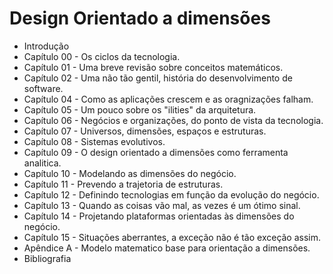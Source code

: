 # Design Orientado a dimensões

* Introdução
* Capítulo 00 - Os ciclos da tecnologia.
* Capítulo 01 - Uma breve revisão sobre conceitos matemáticos.
* Capítulo 02 - Uma não tão gentil, história do desenvolvimento de software.
* Capítulo 04 - Como as aplicações crescem e as oragnizações falham.
* Capítulo 05 - Um pouco sobre os "ilities" da arquitetura.
* Capítulo 06 - Negócios e organizações, do ponto de vista da tecnologia.
* Capítulo 07 - Universos, dimensões, espaços e estruturas.
* Capítulo 08 - Sistemas evolutivos.
* Capítulo 09 - O design orientado a dimensões como ferramenta analitica.
* Capítulo 10 - Modelando as dimensões do negócio.
* Capítulo 11 - Prevendo a trajetoria de estruturas.
* Capítulo 12 - Definindo tecnologias em função da evolução do negócio.
* Capítulo 13 - Quando as coisas vão mal, as vezes é um ótimo sinal.
* Capítulo 14 - Projetando plataformas orientadas às dimensões do negócio.
* Capítulo 15 - Situações aberrantes, a exceção não é tão exceção assim.
* Apêndice A - Modelo matematico base para orientação a dimensões.
* Bibliografia
